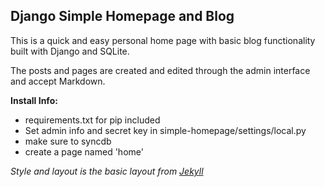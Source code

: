 Django Simple Homepage and Blog
---

This is a quick and easy personal home page with basic blog functionality built
with Django and SQLite.

The posts and pages are created and edited through the admin interface and accept
Markdown.

**Install Info:**

* requirements.txt for pip included
* Set admin info and secret key in simple-homepage/settings/local.py
* make sure to syncdb
* create a page named 'home'


*Style and layout is the basic layout from [Jekyll](http://www.jekyllrb.com/)*
